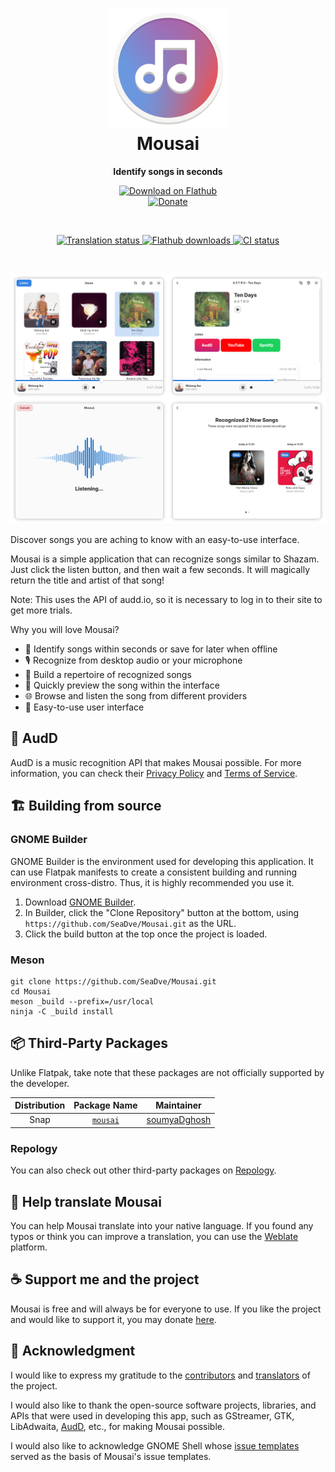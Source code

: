 <h1 align="center">
  <img src="data/icons/io.github.seadve.Mousai.svg" alt="Mousai" width="192" height="192"/>
  <br>
  Mousai
</h1>

<p align="center">
  <strong>Identify songs in seconds</strong>
</p>

<p align="center">
  <a href="https://flathub.org/apps/details/io.github.seadve.Mousai">
    <img alt="Download on Flathub" src="https://flathub.org/api/badge?svg&locale=en&light" width="200"/>
  </a>
  <br>
  <a href="https://seadve.github.io/donate/">
    <img alt="Donate" src="https://img.shields.io/badge/%E2%9D%A4-donate-yellow?style=for-the-badge"/>
  </a>
</p>

<br>

<p align="center">
  <a href="https://hosted.weblate.org/engage/seadve">
    <img alt="Translation status" src="https://hosted.weblate.org/widgets/seadve/-/mousai/svg-badge.svg"/>
  </a>
  <a href="https://flathub.org/apps/details/io.github.seadve.Mousai">
    <img alt="Flathub downloads" src="https://img.shields.io/badge/dynamic/json?color=informational&label=downloads&logo=flathub&logoColor=white&query=%24.installs_total&url=https%3A%2F%2Fflathub.org%2Fapi%2Fv2%2Fstats%2Fio.github.seadve.Mousai"/>
  </a>
  <a href="https://github.com/SeaDve/Mousai/actions/workflows/ci.yml">
    <img alt="CI status" src="https://github.com/SeaDve/Mousai/actions/workflows/ci.yml/badge.svg"/>
  </a>
</p>

<br>

<p align="center">
  <img src="data/resources/screenshots/preview.png" alt="Preview"/>
</p>

Discover songs you are aching to know with an easy-to-use interface.

Mousai is a simple application that can recognize songs similar to Shazam. Just
click the listen button, and then wait a few seconds. It will magically return
the title and artist of that song!

Note: This uses the API of audd.io, so it is necessary to log in to their site to get more trials.

Why you will love Mousai?
* 🎵 Identify songs within seconds or save for later when offline
* 🎙️ Recognize from desktop audio or your microphone
* 🎸 Build a repertoire of recognized songs
* 🎼 Quickly preview the song within the interface
* 🌐 Browse and listen the song from different providers
* 📱 Easy-to-use user interface

## 🌈 AudD

AudD is a music recognition API that makes Mousai possible. For more information,
you can check their [Privacy Policy](https://audd.io/privacy/) and [Terms of Service](https://audd.io/terms/).

## 🏗️ Building from source

### GNOME Builder
GNOME Builder is the environment used for developing this application. It can use Flatpak manifests to create a consistent building and running environment cross-distro. Thus, it is highly recommended you use it.

1. Download [GNOME Builder](https://flathub.org/apps/details/org.gnome.Builder).
2. In Builder, click the "Clone Repository" button at the bottom, using `https://github.com/SeaDve/Mousai.git` as the URL.
3. Click the build button at the top once the project is loaded.

### Meson
```
git clone https://github.com/SeaDve/Mousai.git
cd Mousai
meson _build --prefix=/usr/local
ninja -C _build install
```

## 📦 Third-Party Packages

Unlike Flatpak, take note that these packages are not officially supported by the developer.

| Distribution |              Package Name               |                   Maintainer                    |
| :----------: | :-------------------------------------: | :---------------------------------------------: |
|     Snap     | [`mousai`](https://snapcraft.io/mousai) | [soumyaDghosh](https://github.com/soumyaDghosh) |

### Repology

You can also check out other third-party packages on [Repology](https://repology.org/project/mousai/versions).

## 🙌 Help translate Mousai

You can help Mousai translate into your native language. If you found any typos
or think you can improve a translation, you can use the [Weblate](https://hosted.weblate.org/engage/seadve/) platform.

## ☕ Support me and the project

Mousai is free and will always be for everyone to use. If you like the project and
would like to support it, you may donate [here](https://seadve.github.io/donate/).

## 💝 Acknowledgment

I would like to express my gratitude to the [contributors](https://github.com/SeaDve/Mousai/graphs/contributors)
and [translators](https://hosted.weblate.org/engage/seadve/) of the project.

I would also like to thank the open-source software projects, libraries, and APIs that were
used in developing this app, such as GStreamer, GTK, LibAdwaita, [AudD](https://audd.io/), etc., for making Mousai possible.

I would also like to acknowledge GNOME Shell whose
[issue templates](https://gitlab.gnome.org/GNOME/gnome-shell/-/tree/main/.gitlab/issue_templates)
served as the basis of Mousai's issue templates.
